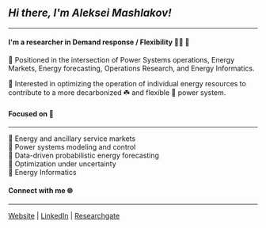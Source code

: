
## *Hi there, I'm Aleksei Mashlakov!*

---

#### I'm a researcher in Demand response / Flexibility :man_technologist: :electric_plug:

:small_orange_diamond: Positioned in the intersection of Power Systems operations, Energy Markets, Energy forecasting, Operations Research, and Energy Informatics. 

:small_orange_diamond: Interested in optimizing the operation of individual energy resources to contribute to a more decarbonized :shamrock: and flexible :battery: power system. 

#### Focused on :gem:

---

 :small_orange_diamond: Energy and ancillary service markets \
 :small_orange_diamond: Power systems modeling and control \
 :small_orange_diamond: Data-driven probabilistic energy forecasting \
 :small_orange_diamond: Optimization under uncertainty \
 :small_orange_diamond: Energy Informatics 

#### Connect with me :globe_with_meridians:

---

[Website][website] | [LinkedIn][linkedin] | [Researchgate][researchgate]

<br />

[website]: https://aleksei-mashlakov.github.io/
[linkedin]: https://www.linkedin.com/in/mashlakov/
[researchgate]: https://www.researchgate.net/profile/Aleksei-Mashlakov
